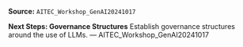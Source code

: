 **Source:** `AITEC_Workshop_GenAI20241017`

**Next Steps: Governance Structures**
Establish governance structures around the use of LLMs. — AITEC_Workshop_GenAI20241017
